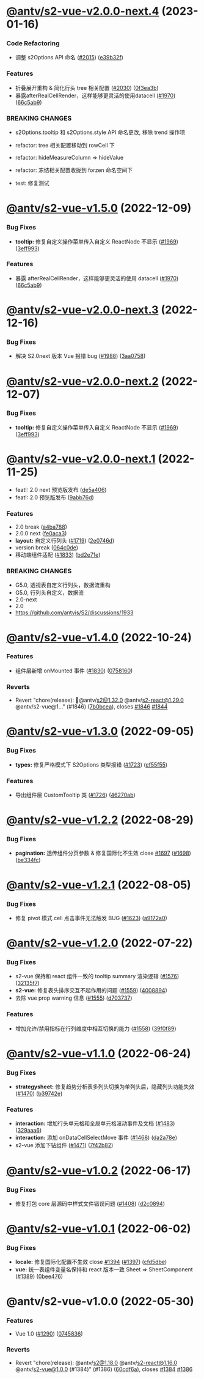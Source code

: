# [@antv/s2-vue-v2.0.0-next.4](https://github.com/antvis/S2/compare/@antv/s2-vue-v2.0.0-next.3...@antv/s2-vue-v2.0.0-next.4) (2023-01-16)


### Code Refactoring

* 调整 s2Options API 命名 ([#2015](https://github.com/antvis/S2/issues/2015)) ([e39b32f](https://github.com/antvis/S2/commit/e39b32f99befdf53569fab633087bb56edfc8720))


### Features

* 折叠展开重构 & 简化行头 tree 相关配置 ([#2030](https://github.com/antvis/S2/issues/2030)) ([0f3ea3b](https://github.com/antvis/S2/commit/0f3ea3b5c668137bc2fcb53bd186a41b34140e25))
* 暴露afterRealCellRender，这样能够更灵活的使用datacell ([#1970](https://github.com/antvis/S2/issues/1970)) ([66c5ab9](https://github.com/antvis/S2/commit/66c5ab9992c51b475be8acaf9a198d49f3114a49))


### BREAKING CHANGES

* s2Options.tooltip 和 s2Options.style API 命名更改, 移除 trend 操作项

* refactor: tree 相关配置移动到 rowCell 下

* refactor: hideMeasureColumn => hideValue

* refactor: 冻结相关配置收拢到 forzen 命名空间下

* test: 修复测试

# [@antv/s2-vue-v1.5.0](https://github.com/antvis/S2/compare/@antv/s2-vue-v1.4.0...@antv/s2-vue-v1.5.0) (2022-12-09)

### Bug Fixes

* **tooltip:** 修复自定义操作菜单传入自定义 ReactNode 不显示 ([#1969](https://github.com/antvis/S2/issues/1969)) ([3eff993](https://github.com/antvis/S2/commit/3eff9932438cc95093686c03510b57648ff44391))

### Features

* 暴露 afterRealCellRender，这样能够更灵活的使用 datacell ([#1970](https://github.com/antvis/S2/issues/1970)) ([66c5ab9](https://github.com/antvis/S2/commit/66c5ab9992c51b475be8acaf9a198d49f3114a49))

# [@antv/s2-vue-v2.0.0-next.3](https://github.com/antvis/S2/compare/@antv/s2-vue-v2.0.0-next.2...@antv/s2-vue-v2.0.0-next.3) (2022-12-16)

### Bug Fixes

* 解决 S2.0next 版本 Vue 报错 bug ([#1988](https://github.com/antvis/S2/issues/1988)) ([3aa0758](https://github.com/antvis/S2/commit/3aa07581629251c98ca61f39484b27e86f2f0d9a))

# [@antv/s2-vue-v2.0.0-next.2](https://github.com/antvis/S2/compare/@antv/s2-vue-v2.0.0-next.1...@antv/s2-vue-v2.0.0-next.2) (2022-12-07)

### Bug Fixes

* **tooltip:** 修复自定义操作菜单传入自定义 ReactNode 不显示 ([#1969](https://github.com/antvis/S2/issues/1969)) ([3eff993](https://github.com/antvis/S2/commit/3eff9932438cc95093686c03510b57648ff44391))

# [@antv/s2-vue-v2.0.0-next.1](https://github.com/antvis/S2/compare/@antv/s2-vue-v1.4.0...@antv/s2-vue-v2.0.0-next.1) (2022-11-25)

* feat!: 2.0 next 预览版发布 ([de5a406](https://github.com/antvis/S2/commit/de5a406f4fd5e0db23eea46c8e7185589215c195))
* feat!: 2.0 预览版发布 ([9abb76d](https://github.com/antvis/S2/commit/9abb76dd40c65ed2a6a122b6f2b20a9b963c8a58))

### Features

* 2.0 break ([a4ba788](https://github.com/antvis/S2/commit/a4ba788580788909f4fcfee98f3d7387dd883c4a))
* 2.0.0 next ([fe0aca3](https://github.com/antvis/S2/commit/fe0aca341f9c37e3a85e622a6eb30c9da5e02a96))
* **layout:** 自定义行列头 ([#1719](https://github.com/antvis/S2/issues/1719)) ([2e0746d](https://github.com/antvis/S2/commit/2e0746dc9ca4ec45d50b35a9408b8827252c1bfa))
* version break ([064c0de](https://github.com/antvis/S2/commit/064c0de861f2e87814acf394cbdf6305397d476d))
* 移动端组件适配 ([#1833](https://github.com/antvis/S2/issues/1833)) ([bd2e71e](https://github.com/antvis/S2/commit/bd2e71e0d1d55057af77d435a10730b7ac929324))

### BREAKING CHANGES

* G5.0, 透视表自定义行列头，数据流重构
* G5.0, 行列头自定义，数据流
* 2.0-next
* 2.0
* <https://github.com/antvis/S2/discussions/1933>

# [@antv/s2-vue-v1.4.0](https://github.com/antvis/S2/compare/@antv/s2-vue-v1.3.0...@antv/s2-vue-v1.4.0) (2022-10-24)

### Features

* 组件层新增 onMounted 事件 ([#1830](https://github.com/antvis/S2/issues/1830)) ([0758160](https://github.com/antvis/S2/commit/0758160833c6be06c96dc851cab4605dd709e8ad))

### Reverts

* Revert "chore(release): 🔖@antv/s2@1.32.0 @antv/s2-react@1.29.0 @antv/s2-vue@1…" (#1846) ([7b0bcea](https://github.com/antvis/S2/commit/7b0bceab42acf8dae4a437f86148207848502c8b)), closes [#1846](https://github.com/antvis/S2/issues/1846) [#1844](https://github.com/antvis/S2/issues/1844)

# [@antv/s2-vue-v1.3.0](https://github.com/antvis/S2/compare/@antv/s2-vue-v1.2.2...@antv/s2-vue-v1.3.0) (2022-09-05)

### Bug Fixes

* **types:** 修复严格模式下 S2Options 类型报错 ([#1723](https://github.com/antvis/S2/issues/1723)) ([ef55f55](https://github.com/antvis/S2/commit/ef55f559f940614b19f76fbc5c941e114f220461))

### Features

* 导出组件层 CustomTooltip 类 ([#1726](https://github.com/antvis/S2/issues/1726)) ([46270ab](https://github.com/antvis/S2/commit/46270ab0ae6e42cf92dcf77c0a35a70e07b9b10c))

# [@antv/s2-vue-v1.2.2](https://github.com/antvis/S2/compare/@antv/s2-vue-v1.2.1...@antv/s2-vue-v1.2.2) (2022-08-29)

### Bug Fixes

* **pagination:** 透传组件分页参数 & 修复国际化不生效 close [#1697](https://github.com/antvis/S2/issues/1697) ([#1698](https://github.com/antvis/S2/issues/1698)) ([be334fc](https://github.com/antvis/S2/commit/be334fcef6a11d08358f007eba805cbd380560d5))

# [@antv/s2-vue-v1.2.1](https://github.com/antvis/S2/compare/@antv/s2-vue-v1.2.0...@antv/s2-vue-v1.2.1) (2022-08-05)

### Bug Fixes

* 修复 pivot 模式 cell 点击事件无法触发 BUG ([#1623](https://github.com/antvis/S2/issues/1623)) ([a9172a0](https://github.com/antvis/S2/commit/a9172a04c32d8b02a258e2ac2650970ea3f241e5))

# [@antv/s2-vue-v1.2.0](https://github.com/antvis/S2/compare/@antv/s2-vue-v1.1.0...@antv/s2-vue-v1.2.0) (2022-07-22)

### Bug Fixes

* s2-vue 保持和 react 组件一致的 tooltip summary 渲染逻辑 ([#1576](https://github.com/antvis/S2/issues/1576)) ([32135f7](https://github.com/antvis/S2/commit/32135f7f5a3cb2be8183d313bccdfaef2d3ceebd))
* **s2-vue:** 修复表头排序交互不起作用的问题 ([#1559](https://github.com/antvis/S2/issues/1559)) ([4008894](https://github.com/antvis/S2/commit/40088947f3dd959e6d09e052076b2071653d5710))
* 去除 vue prop warning 信息 ([#1555](https://github.com/antvis/S2/issues/1555)) ([d703737](https://github.com/antvis/S2/commit/d7037377ff1c47ad858fe7225c2229344c8b7092))

### Features

* 增加允许/禁用指标在行列维度中相互切换的能力 ([#1558](https://github.com/antvis/S2/issues/1558)) ([39f0f89](https://github.com/antvis/S2/commit/39f0f89cc999313d55077c06f72da13dab1f1316))

# [@antv/s2-vue-v1.1.0](https://github.com/antvis/S2/compare/@antv/s2-vue-v1.0.2...@antv/s2-vue-v1.1.0) (2022-06-24)

### Bug Fixes

* **strategysheet:** 修复趋势分析表多列头切换为单列头后，隐藏列头功能失效 ([#1470](https://github.com/antvis/S2/issues/1470)) ([b39742e](https://github.com/antvis/S2/commit/b39742e3a7276836c504f2a0d5343ff201a65bba))

### Features

* **interaction:** 增加行头单元格和全局单元格滚动事件及文档 ([#1483](https://github.com/antvis/S2/issues/1483)) ([329aaa6](https://github.com/antvis/S2/commit/329aaa6c9f9ae926f392e3e8f676af1ec201cce2))
* **interaction:** 添加 onDataCellSelectMove 事件 ([#1468](https://github.com/antvis/S2/issues/1468)) ([da2a78e](https://github.com/antvis/S2/commit/da2a78ec511a85380824fa2b7147854e857df7f3))
* s2-vue 添加下钻组件 ([#1471](https://github.com/antvis/S2/issues/1471)) ([7f42b82](https://github.com/antvis/S2/commit/7f42b82264230f4b914adc39277e8ca6fbcf0cd3))

# [@antv/s2-vue-v1.0.2](https://github.com/antvis/S2/compare/@antv/s2-vue-v1.0.1...@antv/s2-vue-v1.0.2) (2022-06-17)

### Bug Fixes

* 修复打包 core 层源码中样式文件错误问题 ([#1408](https://github.com/antvis/S2/issues/1408)) ([d2c0894](https://github.com/antvis/S2/commit/d2c08949d22dc61dbc73e01a779756e1d7a78fb6))

# [@antv/s2-vue-v1.0.1](https://github.com/antvis/S2/compare/@antv/s2-vue-v1.0.0...@antv/s2-vue-v1.0.1) (2022-06-02)

### Bug Fixes

* **locale:** 修复国际化配置不生效 close [#1394](https://github.com/antvis/S2/issues/1394) ([#1397](https://github.com/antvis/S2/issues/1397)) ([cfd5dbe](https://github.com/antvis/S2/commit/cfd5dbe0344afbb6f3929bece1778c02f9bbc00b))
* **vue:** 统一表组件变量名保持和 react 版本一致 Sheet => SheetComponent ([#1389](https://github.com/antvis/S2/issues/1389)) ([0bee476](https://github.com/antvis/S2/commit/0bee4767ecfbe9b87c71f4f52b5569f13bb58686))

# @antv/s2-vue-v1.0.0 (2022-05-30)

### Features

* Vue 1.0 ([#1290](https://github.com/antvis/S2/issues/1290)) ([0745836](https://github.com/antvis/S2/commit/07458368d7eafd3ddee168d5b2adca463374ab5a))

### Reverts

* Revert "chore(release): @antv/s2@1.18.0 @antv/s2-react@1.16.0 @antv/s2-vue@1.0.0 (#1384)" (#1386) ([60cdf6a](https://github.com/antvis/S2/commit/60cdf6abe7fb3b44f831051bd55622587a0f5bf8)), closes [#1384](https://github.com/antvis/S2/issues/1384) [#1386](https://github.com/antvis/S2/issues/1386)
